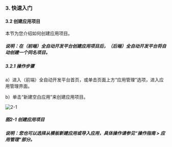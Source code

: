 ### 3. 快速入门

#### 3.2 创建应用项目

本节为您介绍如何创建应用项目。

##### 说明：在（前端）全自动开发平台创建应用项目后，（后端）全自动开发平台将自动创建一个同名项目。

##### 3.2.1 操作步骤

a）进入（前端）全自动开发平台首页，或单击页面上方“应用管理”选项，进入应用管理界面。

b）单击“新建空白应用”来创建应用项目。

![2-1](https://www.feisuanyz.com/fspage/ksrm/ksrm_1_1.png)

##### 图2-1 创建应用项目

##### 说明：您也可以选择从模板新建应用或导入应用，具体操作请参见“操作指南 > 应用管理”部分。
